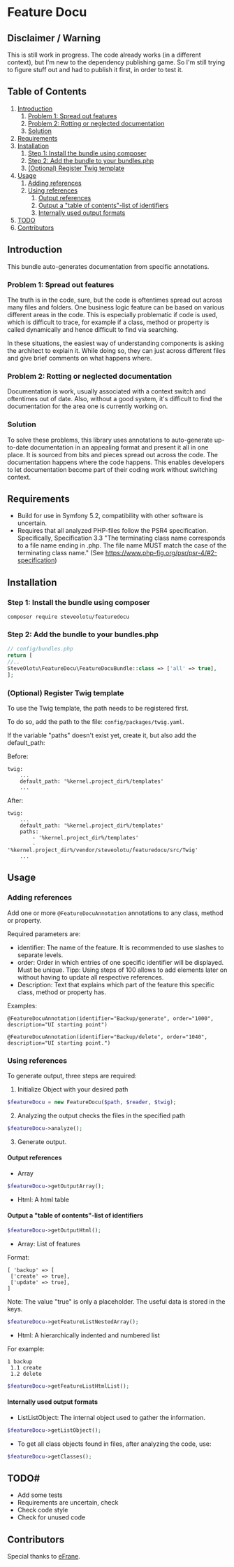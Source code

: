 # Feature Docu

## Disclaimer / Warning

This is still work in progress. The code already works (in a different context), but I'm new to the dependency publishing game. So I'm still trying to figure stuff out and had to publish it first, in order to test it.

## Table of Contents

1. [Introduction](#introduction)
    1. [Problem 1: Spread out features](#problem-1-spread-out-features)
    1. [Problem 2: Rotting or neglected documentation](#problem-2-rotting-or-neglected-documentation)
    1. [Solution](#solution)
1. [Requirements](#requirements)
1. [Installation](#installation)
    1. [Step 1: Install the bundle using composer](#step-1-install-the-bundle-using-composer)
    1. [Step 2: Add the bundle to your bundles.php](#step-2-add-the-bundle-to-your-bundlesphp)
    1. [(Optional) Register Twig template](#optional-register-twig-template)
1. [Usage](#usage)
    1. [Adding references](#adding-references)
    1. [Using references](#using-references)
        1. [Output references](#output-references)
        1. [Output a "table of contents"-list of identifiers](#output-a-table-of-contents-list-of-identifiers)
        1. [Internally used output formats](#internally-used-output-formats)
1. [TODO](#todo)
1. [Contributors](#contributors)

## Introduction

This bundle auto-generates documentation from specific annotations.

### Problem 1: Spread out features

The truth is in the code, sure, but the code is oftentimes spread out across many files and folders. One business logic feature can be based on various different areas in the code. This is especially problematic if code is used, which is difficult to trace, for example if a class, method or property is called dynamically and hence difficult to find via searching.

In these situations, the easiest way of understanding components is asking the architect to explain it. While doing so, they can just across different files and give brief comments on what happens where.

### Problem 2: Rotting or neglected documentation

Documentation is work, usually associated with a context switch and oftentimes out of date. Also, without a good system, it's difficult to find the documentation for the area one is currently working on.

### Solution

To solve these problems, this library uses annotations to auto-generate up-to-date documentation in an appealing format and present it all in one place. It is sourced from bits and pieces spread out across the code. The documentation happens where the code happens. This enables developers to let documentation become part of their coding work without switching context.

## Requirements

- Build for use in Symfony 5.2, compatibility with other software is uncertain.
- Requires that all analyzed PHP-files follow the PSR4 specification. Specifically, Specification 3.3 "The terminating
  class name corresponds to a file name ending in .php. The file name MUST match the case of the terminating 
  class name." (See https://www.php-fig.org/psr/psr-4/#2-specification)

## Installation

### Step 1: Install the bundle using composer

    composer require steveolotu/featuredocu

### Step 2: Add the bundle to your bundles.php

```php
// config/bundles.php
return [
//..
SteveOlotu\FeatureDocu\FeatureDocuBundle::class => ['all' => true],
];
```

### (Optional) Register Twig template

To use the Twig template, the path needs to be registered first.

To do so, add the path to the file: `config/packages/twig.yaml`.

If the variable "paths" doesn't exist yet, create it, but also add the default_path:

Before:

```twig
twig:
    ...
    default_path: '%kernel.project_dir%/templates'
    ...
```

After:

```twig
twig:
    ...
    default_path: '%kernel.project_dir%/templates'
    paths:
        - '%kernel.project_dir%/templates'
        - '%kernel.project_dir%/vendor/steveolotu/featuredocu/src/Twig'
    ...
```

## Usage

### Adding references

Add one or more `@FeatureDocuAnnotation` annotations to any class, method or property.

Required parameters are:
- identifier: The name of the feature. It is recommended to use slashes to separate levels.
- order: Order in which entries of one specific identifier will be displayed. Must be unique.
  Tipp: Using steps of 100 allows to add elements later on without having to update all respective references.
- Description: Text that explains which part of the feature this specific class, method or property has.

Examples:

    @FeatureDocuAnnotation(identifier="Backup/generate", order="1000", description="UI starting point")

    @FeatureDocuAnnotation(identifier="Backup/delete", order="1040", description="UI starting point.")

### Using references

To generate output, three steps are required:

1. Initialize Object with your desired path

```php
$featureDocu = new FeatureDocu($path, $reader, $twig);
```

2. Analyzing the output checks the files in the specified path
```php
$featureDocu->analyze();
```

3. Generate output.

#### Output references

- Array

```php
$featureDocu->getOutputArray();
```

- Html: A html table

#### Output a "table of contents"-list of identifiers
 
```php
$featureDocu->getOutputHtml();
```

- Array: List of features

Format:
```
[ 'backup' => [
 ['create' => true],
 ['update' => true],
]
 ```
Note: The value "true" is only a placeholder. The useful data is stored in the keys.
 
```php
$featureDocu->getFeatureListNestedArray();
```
- Html: A hierarchically indented and numbered list

For example:
```
1 backup
 1.1 create
 1.2 delete
 ```
 
```php
$featureDocu->getFeatureListHtmlList();
```

#### Internally used output formats

- ListListObject: The internal object used to gather the information.

```php
$featureDocu->getListObject();
```

- To get all class objects found in files, after analyzing the code, use:

```php
$featureDocu->getClasses();
```

## TODO#

- Add some tests
- Requirements are uncertain, check
- Check code style
- Check for unused code

## Contributors

Special thanks to [eFrane](https://github.com/eFrane).
